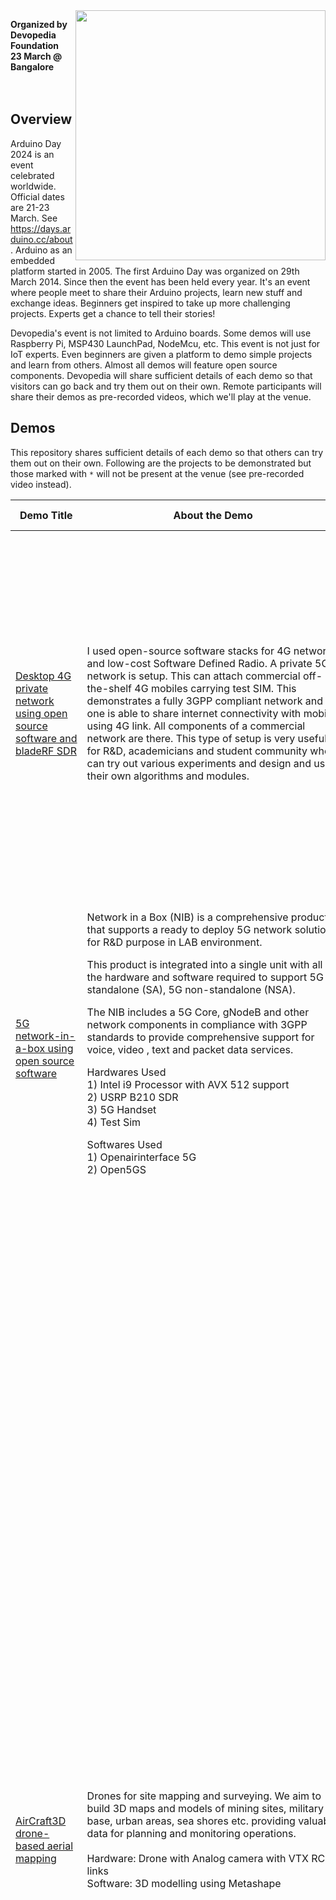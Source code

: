 <img src="http://www.devopedia.org/images/logo/logo-name-reg-h.png" width="400" align="right">

**Organized by Devopedia Foundation**<br>**23 March @ Bangalore**<br><br><br>

## Overview

Arduino Day 2024 is an event celebrated worldwide. Official dates are 21-23 March. See https://days.arduino.cc/about. Arduino as an embedded platform started in 2005. The first Arduino Day was organized on 29th March 2014. Since then the event has been held every year. It's an event where people meet to share their Arduino projects, learn new stuff and exchange ideas. Beginners get inspired to take up more challenging projects. Experts get a chance to tell their stories!

Devopedia's event is not limited to Arduino boards. Some demos will use Raspberry Pi, MSP430 LaunchPad, NodeMcu, etc. This event is not just for IoT experts. Even beginners are given a platform to demo simple projects and learn from others. Almost all demos will feature open source components. Devopedia will share sufficient details of each demo so that visitors can go back and try them out on their own. Remote participants will share their demos as pre-recorded videos, which we'll play at the venue.


## Demos

This repository shares sufficient details of each demo so that others can try them out on their own. Following are the projects to be demonstrated but those marked with `*` will not be present at the venue (see pre-recorded video instead).

| Demo Title | About the Demo | Demo Presenters |
| --- | --- | --- |
| [Desktop 4G private network using open source software and bladeRF SDR](4G-Private-Network) | I used open-source software stacks for 4G network and low-cost Software Defined Radio. A private 5G network is setup. This can attach commercial off-the-shelf 4G mobiles carrying test SIM. This demonstrates a fully 3GPP compliant network and one is able to share internet connectivity with mobile using 4G link. All components of a commercial network are there. This type of setup is very useful for R&D, academicians and student community who can try out various experiments and design and use their own algorithms and modules. | **Nitin Jain**<br>I am a wireless and signal processing engineer. Fully hands on even after working in industry for more than 25 years. I am a big open-source fan. I have acquired interest in using general purpose SDR's and using those trying to build wireless systems at home. My areas of interest are wireless, DSP systems and SDR's. I am associated with IOS-MCN (Using Open source 5G network), a project based in IISc, Bangalore. |
| [5G network-in-a-box using open source software](5G-NIB) | Network in a Box (NIB) is a comprehensive product that supports a ready to deploy 5G network solution for R&D purpose in LAB environment.<p>This product is integrated into a single unit with all the hardware and software required to support 5G standalone (SA), 5G non-standalone (NSA).<p>The NIB includes a 5G Core, gNodeB and other network components in compliance with 3GPP standards to provide comprehensive support for voice, video , text and packet data services.<p>Hardwares Used<br>1) Intel i9 Processor with AVX 512 support<br>2) USRP B210 SDR<br>3) 5G Handset<br>4) Test Sim<p>Softwares Used<br>1) Openairinterface 5G<br>2) Open5GS | **Subhra Prakash Giri**<br>18+ Years of working experience. Working as Co-founder of Tejocell Wireless Pvt Ltd. Currently pursuing PhD at Amrita School of Engineering Bangalore.<br><br>**Ravuri Venkata Ramana**<br>30+ Years of working experience. Working as Founder of Tejocell Wireless Pvt Ltd. |
| [AirCraft3D drone-based aerial mapping](Aerial-Mapping) | Drones for site mapping and surveying. We aim to build 3D maps and models of mining sites, military base, urban areas, sea shores etc. providing valuable data for planning and monitoring operations.<br><br>Hardware: Drone with Analog camera with VTX RC links<br>Software: 3D modelling using Metashape | **Nikhita Inamdar**<br>Student of Reva University, B.Tech in AIML. Passion for technology in deep learning, quantum computing, UAV, Augmented reality and video games.<br><br>**Likhit M M**<br>At the age of 9, I was fascinated by computers, their working and just how much we could make a difference in this world using the various technologies it opens up to. Hence my interests include a deep involvement in the digital world along with Rollerblading along with multiple sports. I am currently doing my bachelors in technology at the esteemed Reva University. My specialization is in Artificial Intelligence and Machine Learning.<br><br>**Deepthi Devaraj**<br>I'm a 3rd year AIML student at REVA University. My hobbies are painting, sketching and I'm a voracious reader. I absolutely love spending time on learning new skills and improving myself in every aspect.So far I've worked on web application projects mainly focusing on frontend, I have participated in SIH hackathon 2023 and Google Solutions Challenge 2024 organised by GDSC.<br><br>**Jamuna KC**<br>studying AIML engineering at Reva University, I am really interested in ML domain and it's vast application to enhance the human resource efficiency. I've done numerous projects related to ML, and also have completed my internship as data analyst. Apart from making interesting projects my hobbies include playing guitar, sketching and teaching. |
| [Animal intrusion detection](Animal-Intrusion-Detection) | Hardware - PIR Sensor, Ultrasonic sensor, Arduino Uno, Web camera<br>Software - SMTP protocol | We are students of Christ (Deemed to be University) in 3rd year B.Tech IT.<br><br>**Parekh Hetvi Vimal**<br>Hobbies - painting, sketching. Interests - image processing, website development.<br><br>**Sonali Subhasmita Das**<br>Hobbies - dancing, reading. Interests - data analysis, Android development, web development.<br><br>**Dikshita Sen**<br>Hobbies - dancing, painting, baking. Interests - cloud computing, AWS, networking. |
| [Playing any Carnatic raga using only white keys of keyboard](Configurable-Music-Keyboard) | A music keyboard has 12 keys per octave; 7 white keys and 5 black keys. Every Carnatic music Raga uses just seven out these twelve keys. There are exceptions, of course, where a raga can use more than seven. But here we are concerned with those which use only seven. For example, the raga Shankarabharana uses all seven white keys while the raga Kalyani uses six white keys and one black key. It is difficult for a beginner to remember which keys are to be used for which Raga. It takes a long time before one can become proficient with the keys to be used for every raga. It becomes a much bigger problem if the Shruti is to be changed according to the vocalist.<p>The basic keyboard has a certain default assignment of notes to each key. What I do is to re-assign those notes depending on the Raga.<p>When a key is pressed on the keyboard, a set of data is sent out through the MIDI interface. The data contains info about which key and what velocity with which it was struck, etc. I use Arduino to receive this data and change the note depending on the selected raga and send it back to the keyboard. This data then passes on the music generating section of the keyboard. So, instead of hearing the default note of the key, you hear the modified note.<p>The Raga selection is conveyed to the Arduino through serial port commands.<p>I use an android phone to connect to the Arduino. It serves the dual purpose of powering the Arduino as well as communicating with the Serial port.<p>I also have a Bluetooth interface for wireless communication but then the Arduino has to be powered separately. | **K. P. Sundararajan**<br>Hobbyist  & Tinkerer |
| [Disaster management system](Disaster-Management-System)* | Video: https://youtu.be/wqAr_TXyGec<br><br>The IoT-based Disaster Management System aims to detect and monitor various environmental parameters using different sensors, providing real-time data visualization and alerting mechanisms through a Node-RED dashboard. This system incorporates four types of sensors: rainfall sensor, water level sensor, temperature sensor, and smoke sensor, each serving a specific purpose in disaster detection and prevention.<br><br>Hardware Used:<br>1. Rainfall Sensor<br>2. Water Level Sensor<br>3. Temperature Sensor<br>4. Smoke Sensor<br><br>Software Used:<br>1. Node-RED<br>2. Dashboard for visualization<br>3. Email node for notification.<br><br>Description:<br>1. Rainfall Sensor: The four rainfall sensors are strategically placed to detect raindrops. These sensors measure the intensity of rainfall in different areas and provide data to the IoT device.<br>2. Water Level Sensor: Installed in dams or reservoirs, the water level sensor continuously monitors water levels. It ensures early detection of potential flooding situations or water level abnormalities, allowing timely preventive actions.<br>3. Temperature Sensor: Designed to detect temperature variations, this sensor helps identify fire incidents or abnormal temperature increases in critical areas. Rapid temperature changes can indicate fire outbreaks, enabling swift response measures.<br>4. Smoke Sensor: Placed in industrial settings or areas prone to fires, the smoke sensor detects excessive smoke emissions. Upon detection, it triggers alerts to prevent potential fire hazards or industrial accidents.<br><br>Node-RED Implementation:<br>1. Utilizing Node-RED, the IoT device collects data from all sensors.<br>2. Node-RED dashboard nodes are configured to visualize real-time sensor data, providing stakeholders with a comprehensive overview of environmental conditions.<br>3. Threshold values are set for the smoke sensor. If these values are exceeded, Node-RED triggers an email notification using the email node, alerting designated personnel about potential fire hazards.<br><br>Possible Applications:<br>1. Disaster Management: Early detection of rainfall, water level changes, temperature anomalies, and smoke emissions helps in disaster preparedness and mitigation strategies.<br>2. Industrial Safety: Monitoring smoke emissions in industrial environments aids in preventing fire accidents and ensuring workplace safety.<br>3. Environmental Monitoring: Continuous monitoring of rainfall and water levels contributes to environmental conservation efforts, especially in flood-prone areas.<br>4. Urban Planning: Data collected from these sensors can inform urban planning decisions related to drainage systems, infrastructure development, and disaster resilience. | **Lida Anna Joshy**<br>I am currently enrolled as a third-year student pursuing a Bachelor of Technology in Computer Science( honours in AIML) and Engineering at Christ Deemed to be University. My primary interest lies in the development of visually appealing and user-friendly websites. Also, I am keen on exploring the application of machine learning techniques to address complex challenges.<br><br>**Nikita Tanni**<br>I am currently studying in B.Tech in Computer Science Engineering honours in AIML. I am interested in the world of technology and engineering, driven by a passion for innovation and problem-solving. My primary focus is to develop innovate things and make world better and digital.<br><br>**Anagha Mohan**<br>I am currently enrolled as a third-year student pursuing a Bachelor of Technology in Computer Science and Engineering at Christ Deemed to be University. My interest lies on the user-friendly websites and software testing. I am looking forward to learn more practical experiences.<br><br>**Agepati Jahnavi**<br>I am currently enrolled as a full time student in Christ deemed to be University. I am from Computer Science background pursuing honours in Data Analytics completing my 3rd year of BTech. I am a student who is enthusiastic about learning various aspects in developing technology, where I can apply my skills for the constant growth of the organization. Apart from my studies I have interest in arts and dance. |
| [EnviroSense](EnviroSense) | A comprehensive IoT sensing project that provides an alternative for Lora-Wan technology and with ESP Now protocol that's compatible with all mainstream Espressif made boards. Our project sends humidity and temperature using the protocol and the values are shown locally using and especially LCD resistive touch display. The use of ESP now allows establishment of Mesh network which isn't possible with LoRa. This can be used for various sensing applications. | **G Charukesh, Jai Vishnu D K, Gautham Seetharaman, Kashish Pawar, G Saumya**<br>Arduino Development, Drawing, Designing, Reading, Software development, Website development, Video editing |
| [Forest management system](Forest-Management-System) | With the increasing threat to global forests due to climate change, deforestation, and human-wildlife conflicts, there's a critical need for advanced monitoring systems to safeguard these vital ecosystems. The Forest Monitoring System aims to address this need by integrating IoT technology to efficiently monitor various parameters crucial for forest management and protection.<br><br>Hardware:<br>1. ESP32<br>2. IR motion sensors<br>3. Buzzer<br>4. Water level sensor<br>5. MQ2<br><br>Software:-<br>1. Blynk<br>2. Arduino IDE<br><br>Upon implementation, the Forest Monitoring System successfully demonstrated its ability to accurately measure and record rainfall, water levels, and animal proximity while effectively detecting forest fire breakout events. | Third year students of B.Tech CSE at Christ (Deemed to be University).<br><br>**Aryaman Kant**<br>Apart from the tech, I am a sports enthusiast. Currently working on many projects in the domain of DSA and artificial intelligence.<br><br>**Avichal Baweja**<br>My hobbies are listening to music and playing cricket. My field of interest is in AI/ML.<br><br>**Avinash Bhalla**<br>Hobbies: collecting notes and coins. Interests: making apps (e-commerce ), full stack web developer.<br><br>**Kushagra Singhal**<br>Hobbies: star gazing, trekking. Interests: web dev, app dev and DevOps. |
| [Garage door monitoring system](Garage-Door-Monitoring) | The project utilizes three main hardware components: ESP8266, PIR sensor, and a motor. The system is designed to automatically open the door in response to detected motion using the PIR sensor. Additionally, control over the door is facilitated through the Blynk dashboard, where users can manually open and close the door according to their requirements. This setup allows for both automated and manual operation of the door, providing flexibility and convenience for users. | **Pari Agarwal, Shibadri Mukherjee, Rashi Dubey, Nibin Varughese Alex**<br><br>We are students of Christ (Deemed to be University), pursuing B.Tech CSE in our pre-final year. We have done this project as a part of our coursework. Our project domain is automated garage door system. Our interest lies in the field of artificial intelligence and automation. |
| [Ambient light sensing and LCD display](LDR-LCD-2x16) | Using a Light Dependent Resistor (LDR) we sense the ambient lighting level. This is displayed on an LCD in terms of voltage and resistance. This demo is with TI MSP430F5529 LaunchPad but it can be with Arduino Uno as well. See the code for which pins of the Arduino Uno to use. Some concepts learned in this demo:<br>- Analog input<br>- Voltage divider concept<br>- To simplify interfacing to the LCD, we use the LiquidCrystal library: https://github.com/arduino-libraries/LiquidCrystal | **Hardhik Kumar Sivam**<br>Completed 10th CBSE |
| [Ambient temperature sensing and display with LM35, 7-segment LEDs and 74HC595](LM35-7Segx3) | Using LM35 sensor we read the ambient temperature. We display this on three 7-segment LEDs. To reduce the number of wires from controller board to LEDs, we use a shift register. We light up one LED at a time, thus minimizing current draw. We use only one resistor on the common cathode terminal. We show this demo with TI MSP430F5529 LaunchPad but we're including the wiring connections for Arduino Uno as well. | **Siddharth Aarthi**<br>Completed 10th CBSE |
| [Power Optimization and Automation in Industries](Power-Optimization-Automation-Industries) | Video: https://www.youtube.com/watch?v=rmyLAtAcKKw<br><br>Developing an AI-powered energy management system for industrial commercial facilities to optimize energy consumption using AGI-Enhanced Time and Weather-Based Lighting and HVAC Control Systems in Industries. By weather API's data it understands the weather conditions and turn on or off selected lights automatically.<br><br>Tools required: Arduino Uno, Python, LED lights, weather API and required connecting cables. | Students at Reva University.<br><br>**Mohammed Haroon**<br>I am pursuing my bachelor's in Artificial Intelligence and Machine Learning and my interests are in machine learning , computer vision, team building and entrepreneurship<br><br>**Supriya M**<br>Studying AI&ML with strong communication skills and profound knowledge in the backend.<br><br>**Leon S B**<br>I am pursuing my bachelor's in Artificial Intelligence and Machine Learning and my interests are in Artificial intelligence , python machine learning , computer vision<br><br>**Taj Unnisa**<br>I am Pursuing my Bachelor's degree in Electronics and communication engineering. My fields of interests are Digital communication, IoT, Verilog and Digital electronics. |
| [Robot Vacuum Cleaner](Robot-Vacuum-Cleaner) | Introducing our IoT-enabled vacuum cleaner, designed to effortlessly maintain cleanliness in your home or office space. Equipped with advanced obstacle avoidance technology, this intelligent device navigates seamlessly around furniture, walls, and other obstacles, ensuring efficient cleaning without any manual intervention.<br><br>Powered by sophisticated sensors and algorithms, the vacuum cleaner detects obstacles in its path and adjusts its trajectory in real-time to avoid collisions, preventing any potential damage to furniture or itself. Whether it's manoeuvring around chairs, tables, or tight corners, this smart vacuum ensures thorough cleaning without getting stuck or causing disruptions.<br><br>In addition to its obstacle avoidance capabilities, our IoT vacuum cleaner is highly effective at removing dust, dirt, and debris from various surfaces. Equipped with powerful suction mechanisms and adjustable cleaning modes, it efficiently eliminates allergens, pet hair, and other particles, leaving your floors spotless and hygienic.<br><br>Through seamless integration with your smartphone or tablet via a dedicated mobile app, you can conveniently schedule cleaning sessions, monitor the vacuum's progress in real-time, and customize cleaning preferences from anywhere, at any time. This level of control and accessibility empowers you to maintain a clean environment effortlessly, even when you're away from home.<br><br>With its combination of intelligent obstacle avoidance technology and powerful cleaning performance, our IoT vacuum cleaner offers a convenient solution for busy individuals and families, ensuring hassle-free maintenance of your living or working spaces. Say goodbye to tedious cleaning tasks and hello to a smarter, more efficient cleaning experience with our innovative IoT vacuum cleaner. | **Shreenidhi S R, Disha M, Vaishali Y, Sukruth M S**<br>We are from Reva University, 4th semester CSIT. |
| [FM receiver on Raspberry Pi using GNU Radio](SDR-WBFM-RX-RPI) | GNU Radio is an open source platform for signal processing. It can be used to implement software-defined radio (SDR) projects. In this project, we take an SDR approach to building an FM receiver on Raspberry Pi. GNU Radio is a wonderful learning platform for students of signal processing. We can change the parameters of different parts of the receiver and study how these affect the quality of the audio.<p>For this project, any 64-bit Raspberry Pi version can be used. Any display or speaker can be used. We used the following:<br>- Raspberry Pi 5 with 8 GB RAM and 8 GB SD card: https://devopedia.org/raspberry-pi<br>- Power supply adapter for Raspberry Pi<br>- OS: (a) PiSDR used in this demo: https://github.com/luigifcruz/pisdr-image (b) Dragon OS is an alternative: https://cemaxecuter.com/<br>- BalenaEtcher to load the OS image on the Raspberry Pi: https://www.balena.io/etcher/<br>- GNU Radio Companion, v3.10.9.0-rc1 (comes pre-installed with PiSDR)<br>- NooElec (an RTL-SDR cousin) with antenna: https://www.amazon.in/NooElec-USB-Stick-RTL2832U-R820T/dp/B009U7WZCA<br>- HDMI video capture device to interface to Nexus Android tablet: https://www.amazon.in/gp/product/B0BK1KG825/<br>- Asus Google Nexus 7 tablet for display: https://www.gsmarena.com/asus_google_nexus_7-4850.php<br>- Tribit Bluetooth speaker (since audio on the Nexus tablet is weak for the demo)<br>- USB Camera Android app on Nexus tablet: https://play.google.com/store/apps/details?id=com.shenyaocn.android.usbcamera&hl=en&gl=US<br>- Necessary connectors, cables and adapters | **Arvind Padmanabhan**<br>Founder Trustee at Devopedia Foundation. Worked in telecom domain. Self-published a book in 2013. Passionate about writing, training, mentoring and sharing knowledge. |
| [Smart bin](Smart-Bin) | Smart bins are a network of interconnected intelligent waste-bins, each under the surveillance of a Cloud Server. These advanced bins incorporate real-time garbage-level monitoring functionalities. These bins utilize sensors to track fill levels. This innovative system optimizes waste collection by ensuring timely disposal and promotes hygiene & convenienceÂ forÂ users, further linking it to a database to get a clear view about the statistics of waste collection thereby enhancing route optimization.<br><br>Technologies and tools used: Sensors, Microcontrollers (Raspberry Pi), Communication Modules (Wi-Fi), Power Management (Battery Technology)<br><br>Frameworks: IoT Frameworks, Cloud Services, Data Visualization | **Anusha N**<br>I like to work in silence and love reading books. Technical aspect wise I'm interested in creating a personalized mental health support model to help people.<br><br>**Karunya G**<br>I'm into dance and trekking. I'm working on urban gardening and I'm into edge technology.<br><br>**Esha Jenifer**<br>I'm interested in singing and videography. I want to create machine learning projects to automate time-taking tasks.<br><br>**Panchami H P**<br>I'm interested in gardening and music. I prefer back-end related coding.	 |
| [Smart fan](Smart-Fan) | With summer around the corner, we run the fan at full speed at night as the temperature is high. As the night progresses, the ambient temperature drops but the fan is still running at full speed. This wastes energy and also makes us uncomfortable. This project aims at controlling the speed of the fan linearly with the temperature.<br><br>Components used in this project: Arduino, DC Fan, LCD Display, Temperature Sensor<br>Software: Arduino IDE<br><br>In the future, this can be implemented as a smart regulator for AC fans, which is currently depicted with a small DC fan. | **Niyathi N K**<br>A budding programmer, getting into grade 11. Interested in software and embedded programming. |
| [AI speech recognition with TensorFlow Lite](SpeechRecognition-SparkfunEdge) | Using the following hardware, we will showcase a speech detector on a microcontroller:<br>- Linux computer<br>- SparkFun Edge board contains a Apollo3 Blue microcontroller<br>- USB-to-Serial adapter based on the CH340C and USB-C<p>The AI model on the board is trained to recognize the words "yes" and "no". It communicates its results by lighting colored LEDs. | **Meenakshi S**<br>Meenakshi is a principal cloud tech professional at Sumeru software solutions, with abiding interest in AI. A couple of applications she has worked on 1) Devopedia's Named Entity Recognizer and 2) Re-engineering Deformable Convolution Model in TensorFlow (presented at Google). |
| [Ultrasonic radar system using Arduino](Ultrasonic-Radar-System) | Arduino Uno, sonar sensor, servo motor, jumper wires and a breadboard are used specifically in this project as hardware components. | Bhadriraju Krishna Kaustubh, Gagana Shree S, B Adithya, Malavika G<br>All the four demo presenters are interested in the field of IoT. We have done a remote project in the first semester of the college. After that we didn't have the opportunity to explore IoT. |


